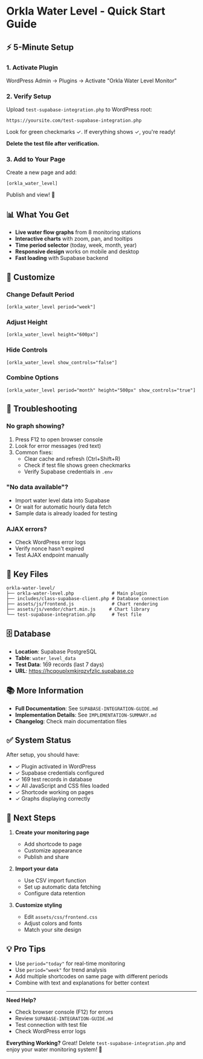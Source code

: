 # Orkla Water Level - Quick Start Guide

## ⚡ 5-Minute Setup

### 1. Activate Plugin
WordPress Admin → Plugins → Activate "Orkla Water Level Monitor"

### 2. Verify Setup
Upload `test-supabase-integration.php` to WordPress root:
```
https://yoursite.com/test-supabase-integration.php
```

Look for green checkmarks ✓. If everything shows ✓, you're ready!

**Delete the test file after verification.**

### 3. Add to Your Page
Create a new page and add:
```
[orkla_water_level]
```

Publish and view! 🎉

## 📊 What You Get

- **Live water flow graphs** from 8 monitoring stations
- **Interactive charts** with zoom, pan, and tooltips
- **Time period selector** (today, week, month, year)
- **Responsive design** works on mobile and desktop
- **Fast loading** with Supabase backend

## 🎨 Customize

### Change Default Period
```
[orkla_water_level period="week"]
```

### Adjust Height
```
[orkla_water_level height="600px"]
```

### Hide Controls
```
[orkla_water_level show_controls="false"]
```

### Combine Options
```
[orkla_water_level period="month" height="500px" show_controls="true"]
```

## 🔧 Troubleshooting

### No graph showing?
1. Press F12 to open browser console
2. Look for error messages (red text)
3. Common fixes:
   - Clear cache and refresh (Ctrl+Shift+R)
   - Check if test file shows green checkmarks
   - Verify Supabase credentials in `.env`

### "No data available"?
- Import water level data into Supabase
- Or wait for automatic hourly data fetch
- Sample data is already loaded for testing

### AJAX errors?
- Check WordPress error logs
- Verify nonce hasn't expired
- Test AJAX endpoint manually

## 📁 Key Files

```
orkla-water-level/
├── orkla-water-level.php              # Main plugin
├── includes/class-supabase-client.php # Database connection
├── assets/js/frontend.js              # Chart rendering
├── assets/js/vendor/chart.min.js     # Chart library
└── test-supabase-integration.php      # Test file
```

## 🗄️ Database

- **Location**: Supabase PostgreSQL
- **Table**: `water_level_data`
- **Test Data**: 169 records (last 7 days)
- **URL**: https://hcqouplxmkjrqzvfzlic.supabase.co

## 📚 More Information

- **Full Documentation**: See `SUPABASE-INTEGRATION-GUIDE.md`
- **Implementation Details**: See `IMPLEMENTATION-SUMMARY.md`
- **Changelog**: Check main documentation files

## ✅ System Status

After setup, you should have:
- ✓ Plugin activated in WordPress
- ✓ Supabase credentials configured
- ✓ 169 test records in database
- ✓ All JavaScript and CSS files loaded
- ✓ Shortcode working on pages
- ✓ Graphs displaying correctly

## 🚀 Next Steps

1. **Create your monitoring page**
   - Add shortcode to page
   - Customize appearance
   - Publish and share

2. **Import your data**
   - Use CSV import function
   - Set up automatic data fetching
   - Configure data retention

3. **Customize styling**
   - Edit `assets/css/frontend.css`
   - Adjust colors and fonts
   - Match your site design

## 💡 Pro Tips

- Use `period="today"` for real-time monitoring
- Use `period="week"` for trend analysis
- Add multiple shortcodes on same page with different periods
- Combine with text and explanations for better context

---

**Need Help?**
- Check browser console (F12) for errors
- Review `SUPABASE-INTEGRATION-GUIDE.md`
- Test connection with test file
- Check WordPress error logs

**Everything Working?**
Great! Delete `test-supabase-integration.php` and enjoy your water monitoring system! 🌊
